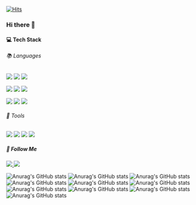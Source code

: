 [![Hits](https://hits.seeyoufarm.com/api/count/incr/badge.svg?url=https%3A%2F%2Fgithub.com%2FYosigoon)](https://hits.seeyoufarm.com)            
### Hi there 👋

#### :computer: Tech Stack

###### :books: Languages

<img src="https://img.shields.io/badge/JAVA-007396?style=for-the-badge&logo=java&logoColor=white">  <img src="https://img.shields.io/badge/Spring-6DB33F?style=for-the-badge&logo=Spring&logoColor=white">  <img src="https://img.shields.io/badge/PHP-a840ff?style=for-the-badge&logo=PHP&logoColor=white">

<img src="https://img.shields.io/badge/javascript-F7DF1E?style=for-the-badge&logo=javascript&logoColor=black">  <img src="https://img.shields.io/badge/jquery-0769AD?style=for-the-badge&logo=jquery&logoColor=white">  <img src="https://img.shields.io/badge/vue.js-4FC08D?style=for-the-badge&logo=vue.js&logoColor=white">

<img src="https://img.shields.io/badge/mysql-4479A1?style=for-the-badge&logo=mysql&logoColor=white">  <img src="https://img.shields.io/badge/mariaDB-003545?style=for-the-badge&logo=mariaDB&logoColor=white">  <img src="https://img.shields.io/badge/oracle-F80000?style=for-the-badge&logo=oracle&logoColor=white">

###### :wrench: Tools
<img src="https://img.shields.io/badge/IntelliJ-000000?style=for-the-badge&logo=IntelliJ IDEA&logoColor=white"> <img src="https://img.shields.io/badge/Eclipse-2C2255?style=for-the-badge&logo=Eclipse IDE&logoColor=white"> <img src="https://img.shields.io/badge/github-181717?style=for-the-badge&logo=github&logoColor=white"> <img src="https://img.shields.io/badge/git-FF3232?style=for-the-badge&logo=git&logoColor=white">



##### 🌈 Follow Me
<p align="left">
	<a href="https://www.instagram.com/_hyeong_won/"><img src="https://img.shields.io/badge/Instagram-E4405F?style=flat-square&logo=Instagram&logoColor=white&link=https://www.instagram.com/_hyeong_won/"/>
	</a>
	<a href="mailto:yosigoon@gmail.com">
		<img src="https://img.shields.io/badge/Gmail-d14836?style=flat-square&logo=Gmail&logoColor=white&link=yosigoon@gmail.com"/>
	</a>
</p>

![Anurag's GitHub stats](https://github-readme-stats.vercel.app/api?username=Yosigoon&show_icons=true&theme=dark)
![Anurag's GitHub stats](https://github-readme-stats.vercel.app/api?username=Yosigoon&show_icons=true&theme=radical)
![Anurag's GitHub stats](https://github-readme-stats.vercel.app/api?username=Yosigoon&show_icons=true&theme=merko)
![Anurag's GitHub stats](https://github-readme-stats.vercel.app/api?username=Yosigoon&show_icons=true&theme=gruvbox)
![Anurag's GitHub stats](https://github-readme-stats.vercel.app/api?username=Yosigoon&show_icons=true&theme=tokyonight)
![Anurag's GitHub stats](https://github-readme-stats.vercel.app/api?username=Yosigoon&show_icons=true&theme=onedark)
![Anurag's GitHub stats](https://github-readme-stats.vercel.app/api?username=Yosigoon&show_icons=true&theme=cobalt)
![Anurag's GitHub stats](https://github-readme-stats.vercel.app/api?username=Yosigoon&show_icons=true&theme=synthwave)
![Anurag's GitHub stats](https://github-readme-stats.vercel.app/api?username=Yosigoon&show_icons=true&theme=highcontrast)
![Anurag's GitHub stats](https://github-readme-stats.vercel.app/api?username=Yosigoon&show_icons=true&theme=dracula)


<!--
**Yosigoon/Yosigoon** is a ✨ _special_ ✨ repository because its `README.md` (this file) appears on your GitHub profile.

Here are some ideas to get you started:

- 🔭 I’m currently working on ...
- 🌱 I’m currently learning ...
- 👯 I’m looking to collaborate on ...
- 🤔 I’m looking for help with ...
- 💬 Ask me about ...
- 📫 How to reach me: ...
- 😄 Pronouns: ...
- ⚡ Fun fact: ...
-->
